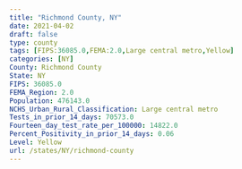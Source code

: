 ```yaml
---
title: "Richmond County, NY"
date: 2021-04-02
draft: false
type: county
tags: [FIPS:36085.0,FEMA:2.0,Large central metro,Yellow]
categories: [NY]
County: Richmond County
State: NY
FIPS: 36085.0
FEMA_Region: 2.0
Population: 476143.0
NCHS_Urban_Rural_Classification: Large central metro
Tests_in_prior_14_days: 70573.0
Fourteen_day_test_rate_per_100000: 14822.0
Percent_Positivity_in_prior_14_days: 0.06
Level: Yellow
url: /states/NY/richmond-county
---
```



